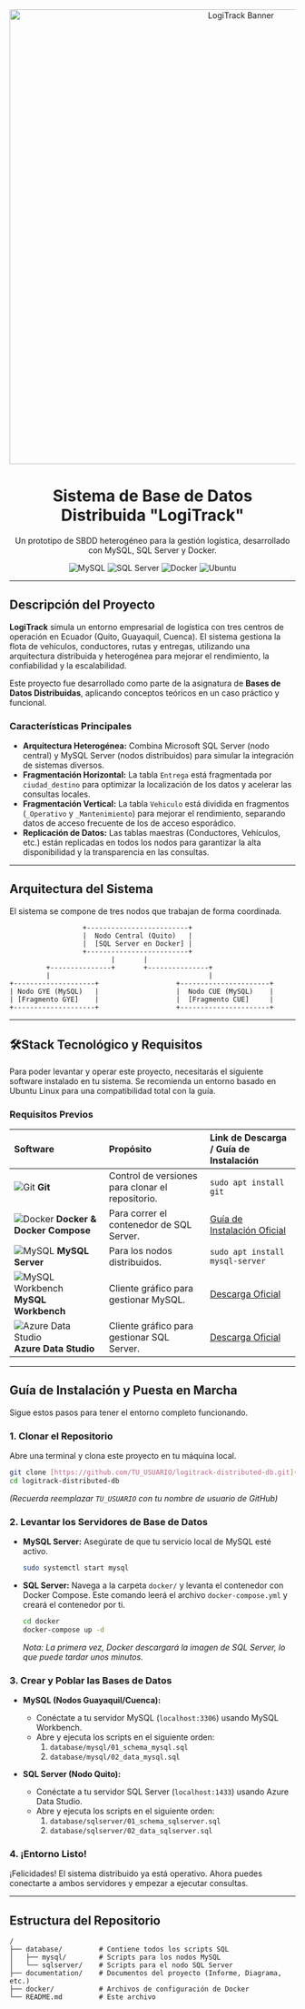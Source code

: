 <div align="center">
  <img src="https://i.imgur.com/R2t5V2k.png" alt="LogiTrack Banner" width="800"/>
  <br>
  <h1><strong>Sistema de Base de Datos Distribuida "LogiTrack"</strong></h1>
  <p>Un prototipo de SBDD heterogéneo para la gestión logística, desarrollado con MySQL, SQL Server y Docker.</p>
  
  <p>
    <img src="https://img.shields.io/badge/MySQL-4479A1?style=for-the-badge&logo=mysql&logoColor=white" alt="MySQL">
    <img src="https://img.shields.io/badge/Microsoft%20SQL%20Server-CC2927?style=for-the-badge&logo=microsoftsqlserver&logoColor=white" alt="SQL Server">
    <img src="https://img.shields.io/badge/Docker-2496ED?style=for-the-badge&logo=docker&logoColor=white" alt="Docker">
    <img src="https://img.shields.io/badge/Ubuntu-E95420?style=for-the-badge&logo=ubuntu&logoColor=white" alt="Ubuntu">
  </p>
</div>

---

## **Descripción del Proyecto**

**LogiTrack** simula un entorno empresarial de logística con tres centros de operación en Ecuador (Quito, Guayaquil, Cuenca). El sistema gestiona la flota de vehículos, conductores, rutas y entregas, utilizando una arquitectura distribuida y heterogénea para mejorar el rendimiento, la confiabilidad y la escalabilidad.

Este proyecto fue desarrollado como parte de la asignatura de **Bases de Datos Distribuidas**, aplicando conceptos teóricos en un caso práctico y funcional.

### **Características Principales**

- **Arquitectura Heterogénea:** Combina Microsoft SQL Server (nodo central) y MySQL Server (nodos distribuidos) para simular la integración de sistemas diversos.
- **Fragmentación Horizontal:** La tabla `Entrega` está fragmentada por `ciudad_destino` para optimizar la localización de los datos y acelerar las consultas locales.
- **Fragmentación Vertical:** La tabla `Vehiculo` está dividida en fragmentos (`_Operativo` y `_Mantenimiento`) para mejorar el rendimiento, separando datos de acceso frecuente de los de acceso esporádico.
- **Replicación de Datos:** Las tablas maestras (Conductores, Vehículos, etc.) están replicadas en todos los nodos para garantizar la alta disponibilidad y la transparencia en las consultas.

---

## **Arquitectura del Sistema**

El sistema se compone de tres nodos que trabajan de forma coordinada.

```
                  +-------------------------+
                  |  Nodo Central (Quito)   |
                  |  [SQL Server en Docker] |
                  +-------------------------+
                         |       |
         +---------------+       +---------------+
         |                                       |
+--------------------+                   +----------------------+
| Nodo GYE (MySQL)   |                   |  Nodo CUE (MySQL)    |
| [Fragmento GYE]    |                   |  [Fragmento CUE]     |
+--------------------+                   +----------------------+
```

---

## 🛠**Stack Tecnológico y Requisitos**

Para poder levantar y operar este proyecto, necesitarás el siguiente software instalado en tu sistema. Se recomienda un entorno basado en Ubuntu Linux para una compatibilidad total con la guía.

### **Requisitos Previos**
| Software | Propósito | Link de Descarga / Guía de Instalación |
| :--- | :--- | :--- |
| ![Git](https://img.icons8.com/color/32/000000/git.png) **Git** | Control de versiones para clonar el repositorio. | `sudo apt install git` |
| ![Docker](https://img.icons8.com/color/32/000000/docker.png) **Docker & Docker Compose** | Para correr el contenedor de SQL Server. | [Guía de Instalación Oficial](https://docs.docker.com/engine/install/ubuntu/) |
| ![MySQL](https://img.icons8.com/color/32/000000/mysql-logo.png) **MySQL Server** | Para los nodos distribuidos. | `sudo apt install mysql-server` |
| ![MySQL Workbench](https://i.imgur.com/T1r5T4j.png) **MySQL Workbench** | Cliente gráfico para gestionar MySQL. | [Descarga Oficial](https://dev.mysql.com/downloads/workbench/) |
| ![Azure Data Studio](https://i.imgur.com/026n7zV.png) **Azure Data Studio** | Cliente gráfico para gestionar SQL Server. | [Descarga Oficial](https://learn.microsoft.com/es-es/sql/azure-data-studio/download-azure-data-studio) |

---

## **Guía de Instalación y Puesta en Marcha**

Sigue estos pasos para tener el entorno completo funcionando.

### **1. Clonar el Repositorio**
Abre una terminal y clona este proyecto en tu máquina local.
```bash
git clone [https://github.com/TU_USUARIO/logitrack-distributed-db.git](https://github.com/TU_USUARIO/logitrack-distributed-db.git)
cd logitrack-distributed-db
```
*(Recuerda reemplazar `TU_USUARIO` con tu nombre de usuario de GitHub)*

### **2. Levantar los Servidores de Base de Datos**
- **MySQL Server:** Asegúrate de que tu servicio local de MySQL esté activo.
  ```bash
  sudo systemctl start mysql
  ```
- **SQL Server:** Navega a la carpeta `docker/` y levanta el contenedor con Docker Compose. Este comando leerá el archivo `docker-compose.yml` y creará el contenedor por ti.
  ```bash
  cd docker
  docker-compose up -d
  ```
  *Nota: La primera vez, Docker descargará la imagen de SQL Server, lo que puede tardar unos minutos.*

### **3. Crear y Poblar las Bases de Datos**
- **MySQL (Nodos Guayaquil/Cuenca):**
  - Conéctate a tu servidor MySQL (`localhost:3306`) usando MySQL Workbench.
  - Abre y ejecuta los scripts en el siguiente orden:
    1. `database/mysql/01_schema_mysql.sql`
    2. `database/mysql/02_data_mysql.sql`

- **SQL Server (Nodo Quito):**
  - Conéctate a tu servidor SQL Server (`localhost:1433`) usando Azure Data Studio.
  - Abre y ejecuta los scripts en el siguiente orden:
    1. `database/sqlserver/01_schema_sqlserver.sql`
    2. `database/sqlserver/02_data_sqlserver.sql`

### **4. ¡Entorno Listo!**
¡Felicidades! El sistema distribuido ya está operativo. Ahora puedes conectarte a ambos servidores y empezar a ejecutar consultas.

---

## **Estructura del Repositorio**

```
/
├── database/         # Contiene todos los scripts SQL
│   ├── mysql/        # Scripts para los nodos MySQL
│   └── sqlserver/    # Scripts para el nodo SQL Server
├── documentation/    # Documentos del proyecto (Informe, Diagrama, etc.)
├── docker/           # Archivos de configuración de Docker
└── README.md         # Este archivo
```
